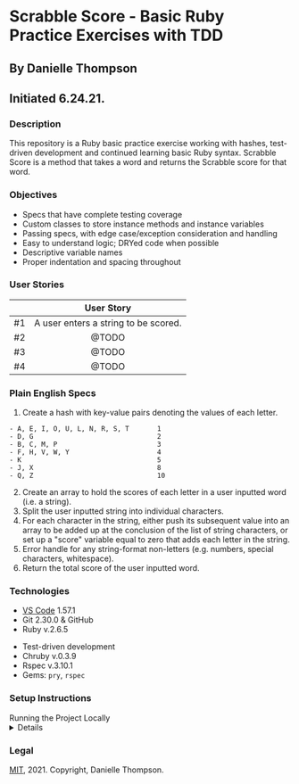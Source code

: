 # Scrabble Score - Basic Ruby Practice Exercises with TDD

## By Danielle Thompson

## Initiated 6.24.21.

### Description

This repository is a Ruby basic practice exercise working with hashes, test-driven development and continued learning basic Ruby syntax. Scrabble Score is a method that takes a word and returns the Scrabble score for that word.

### Objectives

- Specs that have complete testing coverage
- Custom classes to store instance methods and instance variables
- Passing specs, with edge case/exception consideration and handling
- Easy to understand logic; DRYed code when possible
- Descriptive variable names
- Proper indentation and spacing throughout

### User Stories

|   	|  User Story 	|
|:-:	|:-:	|
|  #1 	|  A user enters a string to be scored.	|
|  #2 	|  @TODO 	|
|  #3 	|  @TODO 	|
|  #4 	|  @TODO	|

### Plain English Specs

1. Create a hash with key-value pairs denoting the values of each letter.

```
- A, E, I, O, U, L, N, R, S, T       1
- D, G                               2
- B, C, M, P                         3
- F, H, V, W, Y                      4
- K                                  5
- J, X                               8
- Q, Z                               10
```

2. Create an array to hold the scores of each letter in a user inputted word (i.e. a string).
3. Split the user inputted string into individual characters.
4. For each character in the string, either push its subsequent value into an array to be added up at the conclusion of the list of string characters, or set up a "score" variable equal to zero that adds each letter in the string.
5. Error handle for any string-format non-letters (e.g. numbers, special characters, whitespace).
6. Return the total score of the user inputted word.

### Technologies

- [VS Code](https://code.visualstudio.com/) 1.57.1
- Git 2.30.0 & GitHub
- Ruby v.2.6.5
<!-- - Docker v.20.10.6 -->
- Test-driven development
- Chruby v.0.3.9
- Rspec v.3.10.1
- Gems: `pry`, `rspec`

### Setup Instructions

<summary> Running the Project Locally </summary>
  <details>

###### For Mac Users - Git, Ruby, Chruby

1. Access Terminal in your Finder, and open a new window. Install the package manager, [Homebrew](https://brew.sh/), on your device by entering this line of code in Terminal: `/bin/bash -c "$(curl -fsSL https://raw.githubusercontent.com/Homebrew/install/HEAD/install.sh)"`.
2. Ensure Homebrew packages are run with this line of code: `echo 'export PATH=/usr/local/bin:$PATH' >> ~/.bash_profile`.
3. Once homebrew is installed, install Git, a version control system for code writers, with this line of code `brew install git`.
4. Now, install ruby-install, a tool for installing different versions of Ruby, through Homebrew with the following command: `brew install ruby-install`.
5. Once ruby-install is on your local machine, run the command `ruby-install ruby 2.6.5` to install Ruby. (MacOS comes with Ruby automatically included in its system files, but this specific version of Ruby is needed for this application.)
6. Run `brew install chruby` next, to install chruby, a program that manages which versions of Ruby your system is using.
7. Finally, verify that you can install Rails: `gem install rails -v 5.2.0`.

(RVM, Ruby Version Manager, may also work instead of ruby-install and chruby if you already have that installed on your local environment.)

###### For Windows Users - Git

- Open a new Command Prompt window by typing "Cmd" in your computer's search bar.
- Determine whether you have 32-bit or 64-bit Windows by following these [instructions](https://support.microsoft.com/en-us/help/13443/windows-which-version-am-i-running).
- Go to [Git Bash](https://gitforwindows.org/), click on the "Download" button, and download the corresponding exe file from the Git for Windows site.
- Follow the instructions in the set up menu.

###### For Windows Users - Ruby

Installation of Ruby with Windows OS can be a difficult, personalized task. For this reason and as a Mac user myself, I unfortunately cannot provide exacting details of how to get Ruby up and running if you have a Windows machine. However, I will provide the following resources for you to help you hack your way into a Ruby set up on a Windows machine:

- On Windows, the easiest way to install Ruby is with the [RubyInstaller](https://rubyinstaller.org/downloads/). Make sure to install the Ruby+Devkit 2.6.6-2 version, to have a compatible version with the tools used in this application. There is both a 64 bit (x64) and 86 bit (x86) version available, so make sure to know whic version your machine is using.
- If you have trouble installing Ruby on your computer, you can try an online development environment like SourceLair.
- [This resource lesson](https://www.learnhowtoprogram.com/ruby-and-rails/getting-started-with-ruby/installing-ruby) from [Epicodus](https://www.epicodus.com) Code School additionally might have some additional tips for you if you run into environment issues.

###### Accessing the Project Code

1. Once you have Git installed on your computer, go to this [GitHub repository](https://github.com/danitcodes/scrabble-ruby).
2a. Clone this application in your Terminal/CLI with the following commands:

  - `cd Desktop`
  - `git clone https://github.com/danitcodes/scrabble-ruby.git`

2b. Alternatively, you can click the "Download ZIP" option to get a local copy of the code.
3. Once a copy of the project is on your machine, open the project in the code editor of your choice, or in VS Code with the following commands:

  - `cd scrabble-ruby`
  - `code .`

4 (Optional). If you run into any issues with Ruby versioning, check which version of Ruby you're currently using with the command `ruby -v`, and use the command `chruby ruby-#.#.#` where the # signs are replaced by the version you want to switch to between available Ruby versions within your local environment.
5 (Optional). If you need to (re-)install the Gemfile.lock at any point, run `bundle install`. If you make any changes to the Ruby Gems included in the project, run `bundle update <gem-name-here>`.
6 (Optional). The Gem 'rspec' should automatically be installed through the Gemfile, but if it doesn't you can run `gem install rspec` inside of the top level of the project's folder from your Terminal/CLI.
7. To run tests, enter the CLI command `rspec` in the root directory of your project.

</details>

### Legal

[MIT](https://opensource.org/licenses/MIT), 2021. Copyright, Danielle Thompson.
